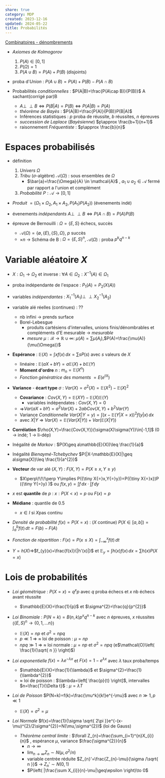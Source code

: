```yaml
---  
share: true  
category: MDP  
created: 2023-12-16  
updated: 2024-05-22  
title: Probabilités  
---  
```

[Combinatoires - dénombrements](Combinatoires%20-%20d%C3%A9nombrements.md)  
  
- *Axiomes de Kolmogorov*   
	1. $P(A)\in[0,1]$  
	2. $P(\Omega)=1$  
	3. $P(A\cup B)=P(A)+P(B)$ (disjoints)  
  
- proba d'*Union* : $P(A\cup B)=P(A)+P(B)-P(A\cap B)$  
  
- Probabilités *conditionnelles* : $P(A|B)=\frac{P(A\cap B)}{P(B)}$ A sachant(corrigé par)B  
	- $A\perp\!\!\!\perp B\iff P(B|A)=P(B)\iff P(A|B)=P(A)$  
	- *théorème de Bayès* : $P(A|B)=\frac{P(A)}{P(B)}P(B|A)$  
	- Inférences statistiques : $p$ proba de réussite, $b$ réussites, $n$ épreuves  
	- *succession de Laplace* (*Bayèsienne*) $p\approx \frac{b+1}{n+1}$   
	- raisonnement *Fréquentiste* : $p\approx \frac{b}{n}$  
# Espaces probabilisés  
  
- définition  
	1. *Univers* $\Omega$  
	2. *Tribu* ($\sigma$-algèbre) $\mathcal{A} \{ \Omega \}$ : sous ensembles de $\Omega$  
		- $\bar{a}=\frac{\Omega}{A} \in \mathcal{A}$ , $a_{1}\cup a_{2}\in\mathcal{A}$ fermé par rapport a l'union et complément  
	3. *Probabilité* $P:\mathcal{A}\to[0,1]$  
  
- *Produit*  $=(\Omega_{1}\times\Omega_{2}, A_{1}\times A_{2}, P(A_{1})P(A_{2}))$ (évenements indé)  
  
- évenements *indépendants* $A\perp\!\!\!\perp B \iff P(A\cap B)=P(A)P(B)$  
  
  
- épreuve de Bernouilli : $\Omega=\{ E,S \}$ échecs, succès  
	- $\mathcal{A}(\Omega)=\{ \emptyset, \{ E \}, \{ S \}, \Omega \}$, $p$ succès  
	- $\times n$ → Schéma de B : $\Omega=\{ E,S \}^n$, $\mathcal{A}(\Omega)$ : proba $p^kq^{n-k}$  
  
# Variable aléatoire $X$  
  
- $X:\Omega_{1}\to\Omega_{2}$  et inverse : $\forall A\in\Omega_{2}: X^{-1}(A)\in\Omega_{1}$  
  
- proba indépendante de l'espace : $P_{1}(A)=P_{2}(X(A))$  
  
- variables *indépendantes* : $X_{1}^{-1}(A_{1})\perp\!\!\!\perp X_{2}^{-1}(A_{2})$  
  
- variable alé réelles (continues) : ??  
	- nb infini → prends surface  
	- Borel-Lebesgue  
		- produits cartésiens d'intervalles, unions finis/dénombrables et compléments d'E mesurable → *mesurable*  
		- *mesure* $\mu:\mathcal{B}\to \mathbb{R}\cup \infty$: $\mu(A)=\sum \mu(A_{i})$,$P(A)=\frac{\mu(A)}{\mu(\Omega)}$  
  
- **Espérance** : $\mathbb{E}(X)=\int xf(x) \, dx=\sum sP(s)$ avec $s$ valeurs de $X$  
	- linéaire : $\mathbb{E}(aX+bY)=a\mathbb{E}(X)+b\mathbb{E}(Y)$  
	- **Moment d'ordre** $n$ : $m_{n}=\mathbb{E}(X^n)$  
	- *Fonction génératrice des moments* $=E(e^{tX})$  
  
- **Variance** - **écart type** $\sigma$ : $Var(X)=\sigma^{2}(X)=\mathbb{E}(X^{2})-\mathbb{E}(X)^{2}$  
	- **Covariance** : $Cov(X,Y)=\mathbb{E}(XY)-\mathbb{E}(X)\mathbb{E}(Y)$  
		- variables indépendates : $Cov(X,Y)=0$  
	- ⇒$Var(aX+bY)=a^{2}Var(X)+2abCov(X,Y)+b^{2}Var(Y)$  
	- Variance *Conditionnelle* $Var(X|Y=y)=\int (x-\mathbb{E}(Y|X=x))^{2}f(y|x) \, dx$  
	- avec $X|Y$ ⇒  $Var(X)=\mathbb{E}(Var(X|Y))+Var(\mathbb{E}(X|Y))$  
  
- **Corrélation** $\rho(X,Y)=\frac{Cov(X,Y)}{\sigma(X)\sigma(Y)}\in[-1,1]$ (0 → indé; 1 → li-dép)  
  
- Inégalité de *Markov* : $P(X\geq a\mathbb{E}(X))\leq \frac{1}{a}$  
  
- Inégalité *Bienaymé-Tchebychev* $P(|X-\mathbb{E}(X)|\geq a\sigma(X))\leq \frac{1}{a^{2}}$  
  
- **Vecteur** de var alé $(X,Y)$ : $F(X,Y)=P(X\geq x, Y\geq y)$  
	- $X\perp\!\!\!\perp Y\implies P({\tiny X{=}x,Y{=}y})=P({\tiny X{=}x})P ({\tiny Y{=}y} )$ ou $f(x,y)=\int f \, dx\cdot\int f \, dy$  
  
- $x$ est **quantile** de $p$ : $x:P(X<x)= p$ ou $F(x)=p$  
  
- **Médiane**  : quantile de $0.5$  
	- $x \in I$ si $X$pas continu  
  
  
- *Densité de probabilité* $f(x)=P(X=x)$ : ($X$ continue) $P(X \in[a,b])=\int_{a}^{b} f(t) \, dt=F(b)-F(A)$  
  
- *Fonction de répartition* : $F(x)=P(x\leq X)=\int_{-\infty}^{x}f(t)  \, dt$  
  
- $Y=h(X)$⇒$f_{y}(x)=\frac{f(x)}{|h'(x)|}$ et $\mathbb{E}_{y}=\int h(x)f(x) \, dx=\sum h(x)P(X=x)$  
# Lois de probabilités  
  
- *Loi géométrique* : $P(X=x)=q^xp$ avec $q$  proba échecs et $x$ nb échecs avant réussite  
	- $\mathbb{E}(X)=\frac{1}{p}$ et $\sigma^{2}=\frac{q}{p^{2}}$  
  
- *Loi Binomiale* : $P(N=k)=B(n,k)p^xq^{n-k}$ avec $n$ épreuves, $x$ réussites ($\{ E,S \}^n\to \{ 0,1,\dots n \}$)  
	- $\mathbb{E}(X)=np$ et $\sigma^{2}=npq$  
	- $p\ll 1$  ⇒ $\approx$ loi de poisson : $\mu=np$   
	- $npq\gg 1$  ⇒ $\approx$ loi normale : $\mu=np$  et $\sigma^{2}=npq$ (e$\mathcal{O}\left( \frac{1}{\sqrt{ n }} \right)$)  
  
- *Loi exponentielle* $f(x)=\lambda e^{-\lambda x}$ et $F(x)=1-e^{\lambda x}$ avec $\lambda$ taux proba/temps  
	- $\mathbb{E}(X)=\frac{1}{\lambda}$ et $\sigma^{2}=\frac{1}{\lambda^{2}}$  
	- $\approx$ loi de poisson : $\lambda=\left[ \frac{p}{t} \right]$, intervalles $n=\frac{T}{\Delta t}$ : $\mu=\lambda T$  
  
- *Loi de Poisson* $P(N=k)=f(k)=\frac{\mu^k}{k!}e^{-\mu}$ avec $n\gg 1,p\ll 1$   
	- $\mathbb{E}(X)=\sigma^{2}=\mu$  
  
- *Loi Normale* $f(x)=\frac{1}{\sigma \sqrt{ 2\pi }}e^{-(x-\mu)^{2}/2\sigma^{2}}=N(\mu,\sigma^{2})$ (loi de Gauss)  
	- *Théorème central limite* : $\forall Z_{n}=\frac{\sum_{i=1}^{n}X_{i}}{n}$ , espérance $\mu$, variance $\frac{\sigma^{2}}{n}$  
		- $n\to \infty$  
		- $\lim_{ n \to \infty }Z_{n}\sim N(\mu , \sigma^{2}/n)$  
		- variable centrée réduite $Z_{n}'=\frac{Z_{n}-\mu}{\sigma /\sqrt{ n }}$ → $Z_{n}'\sim N(0 , 1)$  
		- $P\left( |\frac{\sum X_{i}}{n}-\mu|\geq\epsilon \right)\to 0$  
